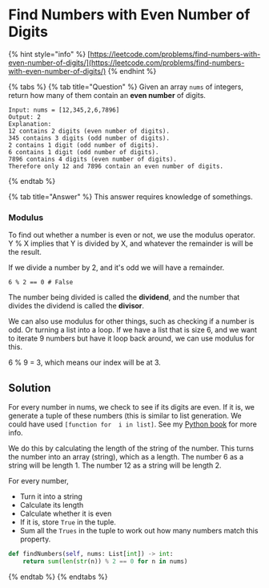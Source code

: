 # Find Numbers with Even Number of Digits

{% hint style="info" %}
[https://leetcode.com/problems/find-numbers-with-even-number-of-digits/](https://leetcode.com/problems/find-numbers-with-even-number-of-digits/)
{% endhint %}

{% tabs %}
{% tab title="Question" %}
 Given an array `nums` of integers, return how many of them contain an **even number** of digits.

```text
Input: nums = [12,345,2,6,7896]
Output: 2
Explanation: 
12 contains 2 digits (even number of digits). 
345 contains 3 digits (odd number of digits). 
2 contains 1 digit (odd number of digits). 
6 contains 1 digit (odd number of digits). 
7896 contains 4 digits (even number of digits). 
Therefore only 12 and 7896 contain an even number of digits.
```
{% endtab %}

{% tab title="Answer" %}
This answer requires knowledge of somethings.

### Modulus

To find out whether a number is even or not, we use the modulus operator. Y % X implies that Y is divided by X, and whatever the remainder is will be the result.

If we divide a number by 2, and it's odd we will have a remainder.

`6 % 2 == 0 # False`

The number being divided is called the **dividend**, and the number that divides the dividend is called the **divisor**.

We can also use modulus for other things, such as checking if a number is odd. Or turning a list into a loop. If we have a list that is size 6, and we want to iterate 9 numbers but have it loop back around, we can use modulus for this.

6 % 9 = 3, which means our index will be at 3.

## Solution

For every number in nums, we check to see if its digits are even. If it is, we generate a tuple of these numbers \(this is similar to list generation. We could have used `[function for  i in list]`. See my [Python book](https://github.com/bee-san/Python-Zero-to-Hero) for more info.

We do this by calculating the length of the string of the number. This turns the number into an array \(string\), which as a length. The number 6 as a string will be length 1. The number 12 as a string will be length 2.

For every number, 

* Turn it into a string
* Calculate its length
* Calculate whether it is even
* If it is, store `True` in the tuple.
* Sum all the `Trues` in the tuple to work out how many numbers match this property.



```python
def findNumbers(self, nums: List[int]) -> int:
    return sum(len(str(n)) % 2 == 0 for n in nums) 
```
{% endtab %}
{% endtabs %}

